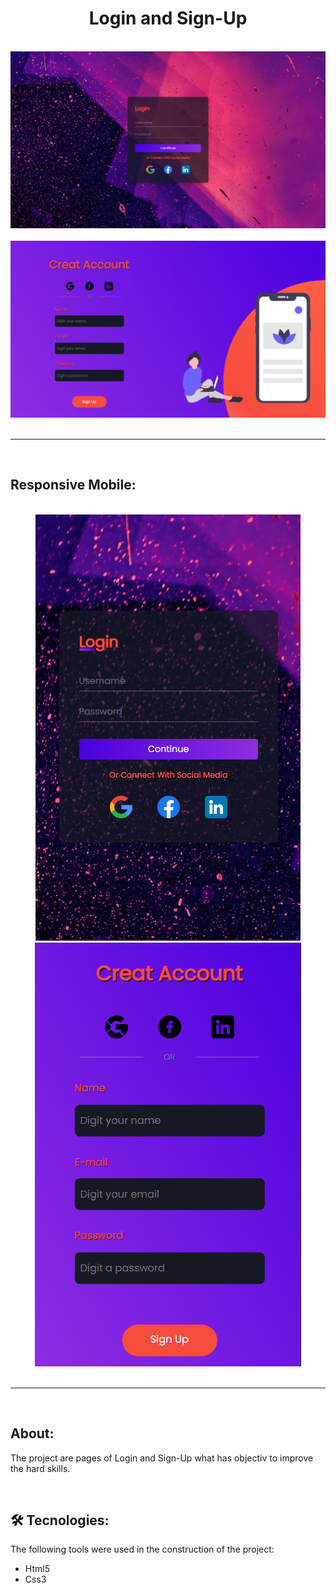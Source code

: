 <h1 align="center">Login and Sign-Up</h1>
<br>
<div align="center">
    <a href="" target="_blank">
        <img src="assets/images/final/login_final.png">
    </a>
    <br> <br>
    <a href="" target="_blank">
        <img src="assets/images/final/signup_final.png">
    </a>
</div>
<br><hr><br>

## Responsive Mobile:
<br>
<div align="center">
    <a href="" target="_blank">
        <img src="assets/images/final/mobile_login.png">
    </a>
    <a href="" target="_blank">
        <img src="assets/images/final/mobile_signup.png">
    </a>
</div>
<br><hr><br>

## About:
<p>The project are pages of Login and Sign-Up what has objectiv to improve the hard skills.</p>
<br>

## 🛠 Tecnologies:
<p>The following tools were used in the construction of the project:</p>
 <ul>
    <li>Html5</li>
    <li>Css3</li>
 </ul>
